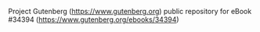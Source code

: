 Project Gutenberg (https://www.gutenberg.org) public repository for eBook #34394 (https://www.gutenberg.org/ebooks/34394)
